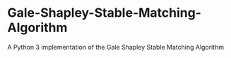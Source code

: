# Gale-Shapley-Stable-Matching-Algorithm
A Python 3 implementation of the Gale Shapley Stable Matching Algorithm
